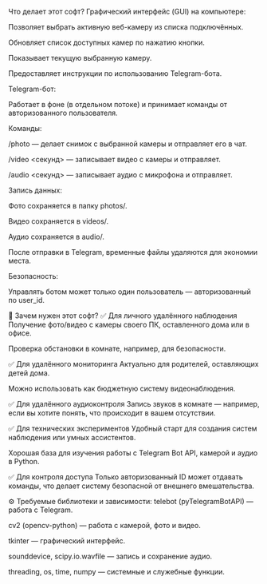 Что делает этот софт?
Графический интерфейс (GUI) на компьютере:

Позволяет выбрать активную веб-камеру из списка подключённых.

Обновляет список доступных камер по нажатию кнопки.

Показывает текущую выбранную камеру.

Предоставляет инструкции по использованию Telegram-бота.

Telegram-бот:

Работает в фоне (в отдельном потоке) и принимает команды от авторизованного пользователя.

Команды:

/photo — делает снимок с выбранной камеры и отправляет его в чат.

/video <секунд> — записывает видео с камеры и отправляет.

/audio <секунд> — записывает аудио с микрофона и отправляет.

Запись данных:

Фото сохраняется в папку photos/.

Видео сохраняется в videos/.

Аудио сохраняется в audio/.

После отправки в Telegram, временные файлы удаляются для экономии места.

Безопасность:

Управлять ботом может только один пользователь — авторизованный по user_id.

🎯 Зачем нужен этот софт?
✅ Для личного удалённого наблюдения
Получение фото/видео с камеры своего ПК, оставленного дома или в офисе.

Проверка обстановки в комнате, например, для безопасности.

✅ Для удалённого мониторинга
Актуально для родителей, оставляющих детей дома.

Можно использовать как бюджетную систему видеонаблюдения.

✅ Для удалённого аудиоконтроля
Запись звуков в комнате — например, если вы хотите понять, что происходит в вашем отсутствии.

✅ Для технических экспериментов
Удобный старт для создания систем наблюдения или умных ассистентов.

Хорошая база для изучения работы с Telegram Bot API, камерой и аудио в Python.

✅ Для контроля доступа
Только авторизованный ID может отдавать команды, что делает систему безопасной от внешнего вмешательства.

⚙️ Требуемые библиотеки и зависимости:
telebot (pyTelegramBotAPI) — работа с Telegram.

cv2 (opencv-python) — работа с камерой, фото и видео.

tkinter — графический интерфейс.

sounddevice, scipy.io.wavfile — запись и сохранение аудио.

threading, os, time, numpy — системные и служебные функции.
